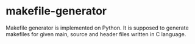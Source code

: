 # makefile-generator
Makefile generator is implemented on Python. It is supposed to generate makefiles for given main, source and header files written in C language.
